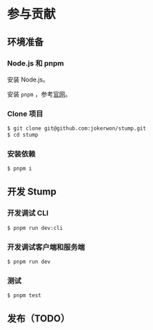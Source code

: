 # 参与贡献

## 环境准备

### Node.js 和 pnpm

安装 Node.js。

安装 `pnpm` ，参考[官网](https://pnpm.io/installation)。

### Clone 项目

```bash
$ git clone git@github.com:jokerwon/stump.git
$ cd stump
```

### 安装依赖

```bash
$ pnpm i
```

## 开发 Stump

### 开发调试 CLI

```bash
$ pnpm run dev:cli
```

### 开发调试客户端和服务端

```bash
$ pnpm run dev
```


### 测试

```bash
$ pnpm test
```

## 发布（TODO）
